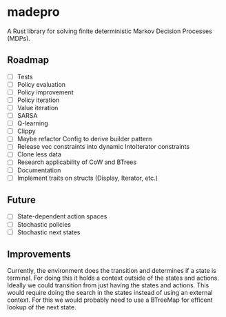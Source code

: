 # madepro

A Rust library for solving finite deterministic Markov Decision Processes (MDPs).

## Roadmap

- [ ] Tests
- [ ] Policy evaluation
- [ ] Policy improvement
- [ ] Policy iteration
- [ ] Value iteration
- [ ] SARSA
- [ ] Q-learning
- [ ] Clippy
- [ ] Maybe refactor Config to derive builder pattern
- [ ] Release vec constraints into dynamic IntoIterator constraints
- [ ] Clone less data
- [ ] Research applicability of CoW and BTrees
- [ ] Documentation
- [ ] Implement traits on structs (Display, Iterator, etc.)

## Future

- [ ] State-dependent action spaces
- [ ] Stochastic policies
- [ ] Stochastic next states

## Improvements

Currently, the environment does the transition and determines if a state is terminal.
For doing this it holds a context outside of the states and actions.
Ideally we could transition from just having the states and actions.
This would require doing the search in the states instead of using an external context.
For this we would probably need to use a BTreeMap for efficent lookup of the next state.
